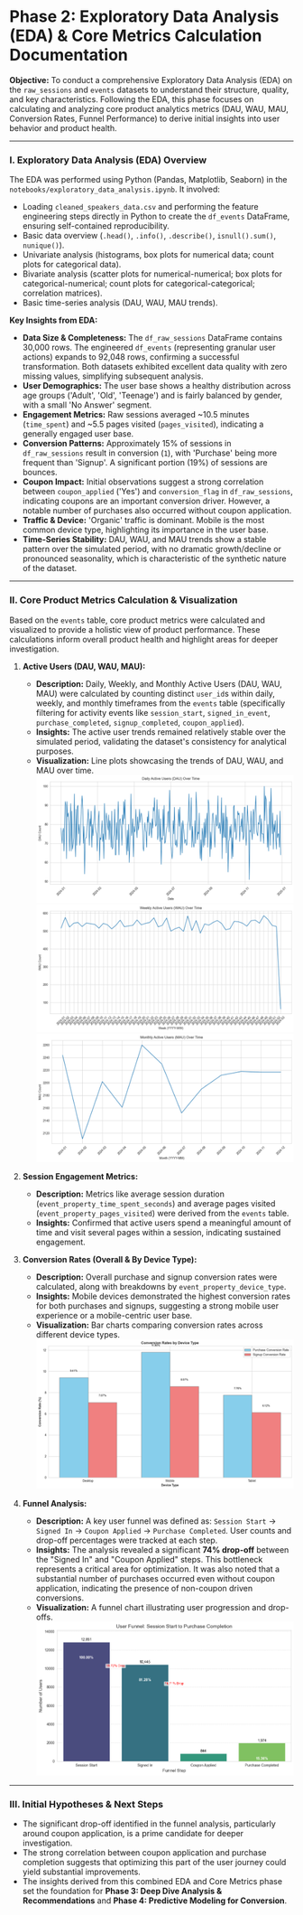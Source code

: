 # Phase 2: Exploratory Data Analysis (EDA) & Core Metrics Calculation Documentation

**Objective:** To conduct a comprehensive Exploratory Data Analysis (EDA) on the `raw_sessions` and `events` datasets to understand their structure, quality, and key characteristics. Following the EDA, this phase focuses on calculating and analyzing core product analytics metrics (DAU, WAU, MAU, Conversion Rates, Funnel Performance) to derive initial insights into user behavior and product health.

---

### I. Exploratory Data Analysis (EDA) Overview

The EDA was performed using Python (Pandas, Matplotlib, Seaborn) in the `notebooks/exploratory_data_analysis.ipynb`. It involved:
* Loading `cleaned_speakers_data.csv` and performing the feature engineering steps directly in Python to create the `df_events` DataFrame, ensuring self-contained reproducibility.
* Basic data overview (`.head()`, `.info()`, `.describe()`, `isnull().sum()`, `nunique()`).
* Univariate analysis (histograms, box plots for numerical data; count plots for categorical data).
* Bivariate analysis (scatter plots for numerical-numerical; box plots for categorical-numerical; count plots for categorical-categorical; correlation matrices).
* Basic time-series analysis (DAU, WAU, MAU trends).

**Key Insights from EDA:**

* **Data Size & Completeness:** The `df_raw_sessions` DataFrame contains 30,000 rows. The engineered `df_events` (representing granular user actions) expands to 92,048 rows, confirming a successful transformation. Both datasets exhibited excellent data quality with zero missing values, simplifying subsequent analysis.
* **User Demographics:** The user base shows a healthy distribution across age groups ('Adult', 'Old', 'Teenage') and is fairly balanced by gender, with a small 'No Answer' segment.
* **Engagement Metrics:** Raw sessions averaged ~10.5 minutes (`time_spent`) and ~5.5 pages visited (`pages_visited`), indicating a generally engaged user base.
* **Conversion Patterns:** Approximately 15% of sessions in `df_raw_sessions` result in conversion (`1`), with 'Purchase' being more frequent than 'Signup'. A significant portion (19%) of sessions are bounces.
* **Coupon Impact:** Initial observations suggest a strong correlation between `coupon_applied` ('Yes') and `conversion_flag` in `df_raw_sessions`, indicating coupons are an important conversion driver. However, a notable number of purchases also occurred without coupon application.
* **Traffic & Device:** 'Organic' traffic is dominant. Mobile is the most common device type, highlighting its importance in the user base.
* **Time-Series Stability:** DAU, WAU, and MAU trends show a stable pattern over the simulated period, with no dramatic growth/decline or pronounced seasonality, which is characteristic of the synthetic nature of the dataset.

---

### II. Core Product Metrics Calculation & Visualization

Based on the `events` table, core product metrics were calculated and visualized to provide a holistic view of product performance. These calculations inform overall product health and highlight areas for deeper investigation.

1.  **Active Users (DAU, WAU, MAU):**
    * **Description:** Daily, Weekly, and Monthly Active Users (DAU, WAU, MAU) were calculated by counting distinct `user_id`s within daily, weekly, and monthly timeframes from the `events` table (specifically filtering for activity events like `session_start`, `signed_in_event`, `purchase_completed`, `signup_completed`, `coupon_applied`).
    * **Insights:** The active user trends remained relatively stable over the simulated period, validating the dataset's consistency for analytical purposes.
    * **Visualization:** Line plots showcasing the trends of DAU, WAU, and MAU over time. 
    ![DAU](../screenshots/DAU.png)
    ![WAU](../screenshots/WAU.png)
    ![MAU](../screenshots/MAU.png)

2.  **Session Engagement Metrics:**
    * **Description:** Metrics like average session duration (`event_property_time_spent_seconds`) and average pages visited (`event_property_pages_visited`) were derived from the `events` table.
    * **Insights:** Confirmed that active users spend a meaningful amount of time and visit several pages within a session, indicating sustained engagement.

3.  **Conversion Rates (Overall & By Device Type):**
    * **Description:** Overall purchase and signup conversion rates were calculated, along with breakdowns by `event_property_device_type`.
    * **Insights:** Mobile devices demonstrated the highest conversion rates for both purchases and signups, suggesting a strong mobile user experience or a mobile-centric user base.
    * **Visualization:** Bar charts comparing conversion rates across different device types.
        ![Conversion by device](../screenshots/conversion_by_device.png)

4.  **Funnel Analysis:**
    * **Description:** A key user funnel was defined as: `Session Start` $\rightarrow$ `Signed In` $\rightarrow$ `Coupon Applied` $\rightarrow$ `Purchase Completed`. User counts and drop-off percentages were tracked at each step.
    * **Insights:** The analysis revealed a significant **74% drop-off** between the "Signed In" and "Coupon Applied" steps. This bottleneck represents a critical area for optimization. It was also noted that a substantial number of purchases occurred even without coupon application, indicating the presence of non-coupon driven conversions.
    * **Visualization:** A funnel chart illustrating user progression and drop-offs.
        ![Funnel chart](../screenshots/user_funnel.png)

---

### III. Initial Hypotheses & Next Steps

* The significant drop-off identified in the funnel analysis, particularly around coupon application, is a prime candidate for deeper investigation.
* The strong correlation between coupon application and purchase completion suggests that optimizing this part of the user journey could yield substantial improvements.
* The insights derived from this combined EDA and Core Metrics phase set the foundation for **Phase 3: Deep Dive Analysis & Recommendations** and **Phase 4: Predictive Modeling for Conversion**.
